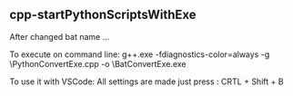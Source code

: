 ## cpp-startPythonScriptsWithExe

After changed bat name ...

To execute on command line:
g++.exe -fdiagnostics-color=always -g \PythonConvertExe.cpp -o \BatConvertExe.exe

To use it with VSCode:
All settings are made just press : CRTL + Shift + B

